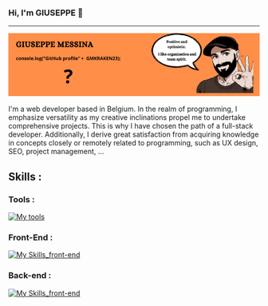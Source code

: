 ### Hi, I'm GIUSEPPE 👋
---
![header_description](header.png)

I'm a web developer based in Belgium. In the realm of programming, I emphasize versatility as my creative inclinations propel me to undertake comprehensive projects. This is why I have chosen the path of a full-stack developer. Additionally, I derive great satisfaction from acquiring knowledge in concepts closely or remotely related to programming, such as UX design, SEO, project management, ...

## Skills : 

### Tools :

[![My tools](https://skillicons.dev/icons?i=vscode,git)](https://skillicons.dev)

### Front-End : 

[![My Skills_front-end](https://skillicons.dev/icons?i=html,css,sass,tailwind,js,typescript,react)](https://skillicons.dev)

### Back-end : 

[![My Skills_front-end](https://skillicons.dev/icons?i=php,mysql)](https://skillicons.dev)
